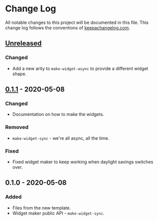 # Change Log
All notable changes to this project will be documented in this file. This change log follows the conventions of [keepachangelog.com](http://keepachangelog.com/).

## [Unreleased]
### Changed
- Add a new arity to `make-widget-async` to provide a different widget shape.

## [0.1.1] - 2020-05-08
### Changed
- Documentation on how to make the widgets.

### Removed
- `make-widget-sync` - we're all async, all the time.

### Fixed
- Fixed widget maker to keep working when daylight savings switches over.

## 0.1.0 - 2020-05-08
### Added
- Files from the new template.
- Widget maker public API - `make-widget-sync`.

[Unreleased]: https://github.com/your-name/clj-app/compare/0.1.1...HEAD
[0.1.1]: https://github.com/your-name/clj-app/compare/0.1.0...0.1.1
